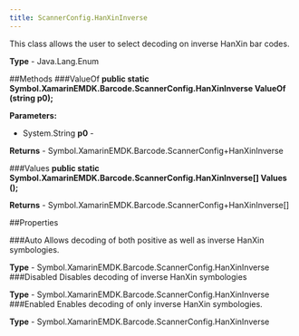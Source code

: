 ```yaml
---
title: ScannerConfig.HanXinInverse
---
```

This class allows the user to select decoding on inverse HanXin bar codes.

**Type** - Java.Lang.Enum

##Methods
###ValueOf
**public static Symbol.XamarinEMDK.Barcode.ScannerConfig.HanXinInverse ValueOf (string p0);**


        

**Parameters:** 

* System.String **p0** - 
        

**Returns** - Symbol.XamarinEMDK.Barcode.ScannerConfig+HanXinInverse

###Values
**public static Symbol.XamarinEMDK.Barcode.ScannerConfig.HanXinInverse[] Values ();**


        


**Returns** - Symbol.XamarinEMDK.Barcode.ScannerConfig+HanXinInverse[]

##Properties

###Auto
Allows decoding of both positive as well as inverse HanXin symbologies.

**Type** - Symbol.XamarinEMDK.Barcode.ScannerConfig.HanXinInverse
###Disabled
Disables decoding of inverse HanXin symbologies

**Type** - Symbol.XamarinEMDK.Barcode.ScannerConfig.HanXinInverse
###Enabled
Enables decoding of only inverse HanXin symbologies.

**Type** - Symbol.XamarinEMDK.Barcode.ScannerConfig.HanXinInverse



